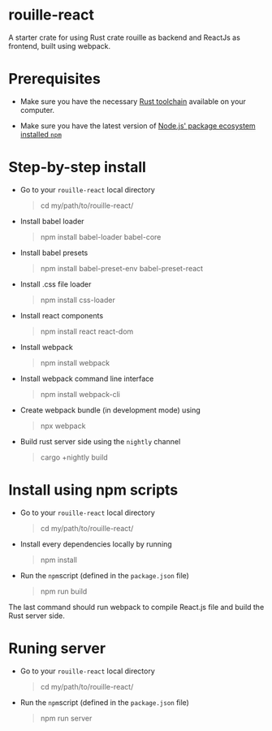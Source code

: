 # rouille-react
A starter crate for using Rust crate rouille as backend and ReactJs as frontend, built using webpack.

# Prerequisites

* Make sure you have the necessary [Rust toolchain](https://www.rust-lang.org/en-US/install.html) available on your computer.

* Make sure you have the latest version of [Node.js' package ecosystem installed `npm`](https://nodejs.org/en/)

# Step-by-step install

* Go to your `rouille-react` local directory
    > cd my/path/to/rouille-react/
* Install babel loader
    > npm install babel-loader babel-core
* Install babel presets
    > npm install babel-preset-env babel-preset-react
* Install .css file loader
    > npm install css-loader
* Install react components
    > npm install react react-dom
* Install webpack
    > npm install webpack
* Install webpack command line interface
    > npm install webpack-cli
* Create webpack bundle (in development mode) using
    > npx webpack
* Build rust server side using the `nightly` channel
    > cargo +nightly build
    
# Install using npm scripts

* Go to your `rouille-react` local directory
    > cd my/path/to/rouille-react/
* Install every dependencies locally by running
    > npm install
* Run the `npm`script (defined in the `package.json` file)
    > npm run build
    
The last command should run webpack to compile React.js file and build the Rust server side.

# Runing server

* Go to your `rouille-react` local directory
    > cd my/path/to/rouille-react/
* Run the `npm`script (defined in the `package.json` file)
    > npm run server